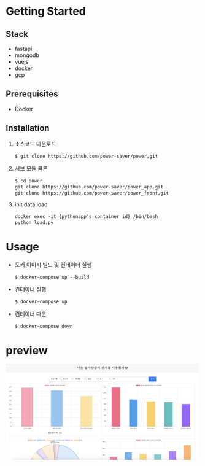 # Getting Started

## Stack
* fastapi
* mongodb
* vuejs
* docker
* gcp


## Prerequisites
- Docker 

## Installation
1. 소스코드 다운로드
    ```shell
    $ git clone https://github.com/power-saver/power.git
    ```
2. 서브 모듈 클론
    ```shell
    $ cd power  
    git clone https://github.com/power-saver/power_app.git
    git clone https://github.com/power-saver/power_front.git
    ```

3. init data load
    ```
    docker exec -it {pythonapp's container id} /bin/bash
    python load.py
    ```

# Usage
- 도커 이미지 빌드 및 컨테이너 실행
    ```shell
    $ docker-compose up --build
    ```
- 컨테이너 실행
    ```shell
    $ docker-compose up
    ```
- 컨테이너 다운
    ```shell
    $ docker-compose down
    ```

# preview 
![image](./image.png)

